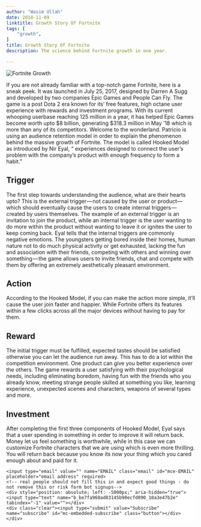 ```yaml
---
author: "Wasim Ullah"
date: 2018-11-09
linktitle: Growth Story Of Fortnite
tags: [
    "growth",
]
title: Growth Story Of Fortnite
description: The science behind Fortnite growth in one year.

---
```


![Fortnite Growth](/images/fortnite.jpg)

If you are not already familiar with a top-notch game Fortnite, here is a sneak peek. It was launched in July 25, 2017, designed by Darren A Sugg and developed by two companies Epic Games and People Can Fly. The game is a post Dota 2 era known for its’ free features, high octane user experience with rewards and investment programs. With its current whooping userbase reaching 125 million in a year, it has helped Epic Games become worth upto $8 billion, generating $318.3 million in May ’18 which is more than any of its competitors. Welcome to the wonderland.
Patricio is using an audience retention model in order to explain the phenomenon behind the massive growth of Fortnite. The model is called Hooked Model as introduced by Nir Eyal, “ experiences designed to connect the user’s problem with the company’s product with enough frequency to form a habit.”

## Trigger
The first step towards understanding the audience, what are their hearts upto? This is the external trigger — not caused by the user or product— which should eventually cause the users to create internal triggers — created by users themselves. The example of an external trigger is an invitation to join the product, while an internal trigger is the user wanting to do more within the product without wanting to leave it or ignites the user to keep coming back.
Eyal tells that the internal triggers are commonly negative emotions. The youngsters getting bored inside their homes, human nature not to do much physical activity or get exhausted, lacking the fun and association with their friends, competing with others and winning over something — the game allows users to invite friends, chat and compete with them by offering an extremely aesthetically pleasant environment.

## Action
According to the Hooked Model, if you can make the action more simple, it’ll cause the user join faster and happier. While Fortnite offers its features within a few clicks across all the major devices without having to pay for them.

## Reward
The initial trigger must be fulfilled, expected tastes should be satisfied otherwise you can let the audience run away. This has to do a lot within the competition environment. One product can give you better experience over the others.
The game rewards a user satisfying with their psychological needs, including eliminating boredom, having fun with the friends who you already know, meeting strange people skilled at something you like, learning experience, unexpected scenes and characters, weapons of several types and more.

## Investment
After completing the first three components of Hooked Model, Eyal says that a user spending in something in order to improve it will return back. Money let us feel something is worthwhile, while in this case we can customize Fortnite characters that we are using which is even more thrilling. You will return back because you know its now your thing which you cared enough about and paid for it.

<!-- Begin Mailchimp Signup Form -->
<link href="//cdn-images.mailchimp.com/embedcode/horizontal-slim-10_7.css" rel="stylesheet" type="text/css">
<style type="text/css">
	#mc_embed_signup{background:#fff; clear:left; font:14px Helvetica,Arial,sans-serif; width:100%;}
	/* Add your own Mailchimp form style overrides in your site stylesheet or in this style block.
	   We recommend moving this block and the preceding CSS link to the HEAD of your HTML file. */
</style>
<div id="mc_embed_signup">
<form action="https://wasim.us19.list-manage.com/subscribe/post?u=be7fa968ad83145b90ecfd090&amp;id=10a3e47b2e" method="post" id="mc-embedded-subscribe-form" name="mc-embedded-subscribe-form" class="validate" target="_blank" novalidate>
    <div id="mc_embed_signup_scroll">
	
	<input type="email" value="" name="EMAIL" class="email" id="mce-EMAIL" placeholder="email address" required>
    <!-- real people should not fill this in and expect good things - do not remove this or risk form bot signups-->
    <div style="position: absolute; left: -5000px;" aria-hidden="true"><input type="text" name="b_be7fa968ad83145b90ecfd090_10a3e47b2e" tabindex="-1" value=""></div>
    <div class="clear"><input type="submit" value="Subscribe" name="subscribe" id="mc-embedded-subscribe" class="button"></div>
    </div>
</form>
</div>

<!--End mc_embed_signup-->

